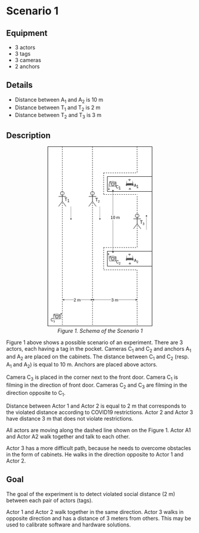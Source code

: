 # Scenario 1

## Equipment

- 3 actors
- 3 tags 
- 3 cameras
- 2 anchors

## Details

- Distance between A<sub>1</sub> and A<sub>2</sub> is 10 m
- Distance between T<sub>1</sub> and T<sub>2</sub> is 2 m
- Distance between T<sub>2</sub> and T<sub>3</sub> is 3 m

## Description

<p align="center">
    <img src="scenario_1.png" alt="scenario-1" title="Scenario 1" /><br/>
    <em>Figure 1. Schema of the Scenario 1</em>
</p>

Figure 1 above shows a possible scenario of an experiment. There are 3 actors, each having a tag in the pocket. Cameras C<sub>1</sub> and C<sub>2</sub> and anchors A<sub>1</sub> and A<sub>2</sub> are placed on the cabinets. The distance between C<sub>1</sub> and C<sub>2</sub> (resp. A<sub>1</sub> and A<sub>2</sub>) is equal to 10 m. Anchors are placed above actors. 

Camera C<sub>3</sub> is placed in the corner next to the front door. Camera C<sub>1</sub> is filming in the direction of front door. Cameras C<sub>2</sub> and C<sub>3</sub> are filming in the direction opposite to C<sub>1</sub>.

Distance between Actor 1 and Actor 2 is equal to 2 m that corresponds to the violated distance according to COVID19 restrictions. Actor 2 and Actor 3 have distance 3 m that does not violate restrictions.

All actors are moving along the dashed line shown on the Figure 1. Actor A1 and Actor A2 walk together and talk to each other. 

Actor 3 has a more difficult path, because he needs to overcome obstacles in the form of cabinets. He walks in the direction opposite to Actor 1 and Actor 2.

## Goal
The goal of the experiment is to detect violated social distance (2 m) between each pair of actors (tags). 

Actor 1 and Actor 2 walk together in the same direction. Actor 3 walks in opposite direction and has a distance of 3 meters from others. This may be used to calibrate software and hardware solutions.

